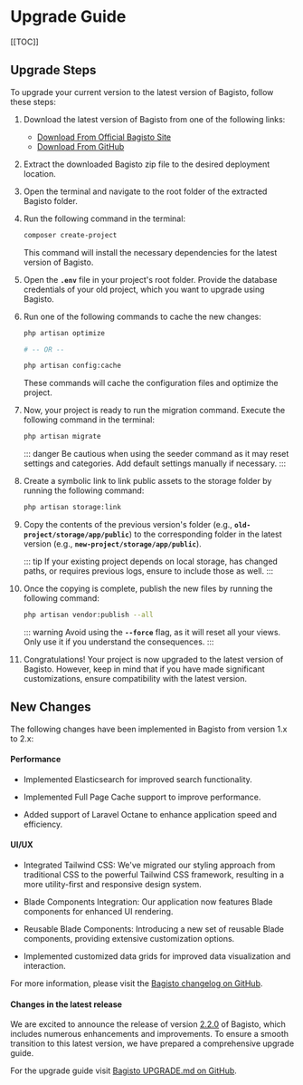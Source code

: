 # Upgrade Guide

[[TOC]]

## Upgrade Steps

To upgrade your current version to the latest version of Bagisto, follow these steps:

1. Download the latest version of Bagisto from one of the following links:
   - [Download From Official Bagisto Site](https://bagisto.com/en/download/)
   - [Download From GitHub](https://github.com/bagisto/bagisto)

2. Extract the downloaded Bagisto zip file to the desired deployment location.

3. Open the terminal and navigate to the root folder of the extracted Bagisto folder.

4. Run the following command in the terminal:

   ```sh
   composer create-project
   ```

   This command will install the necessary dependencies for the latest version of Bagisto.

5. Open the **`.env`** file in your project's root folder. Provide the database credentials of your old project, which you want to upgrade using Bagisto.

6. Run one of the following commands to cache the new changes:

   ```sh
   php artisan optimize

   # -- OR --

   php artisan config:cache
   ```

   These commands will cache the configuration files and optimize the project.

7. Now, your project is ready to run the migration command. Execute the following command in the terminal:

   ```sh
   php artisan migrate
   ```

   ::: danger
   Be cautious when using the seeder command as it may reset settings and categories. Add default settings manually if necessary.
   :::

8. Create a symbolic link to link public assets to the storage folder by running the following command:

   ```sh
   php artisan storage:link
   ```

9. Copy the contents of the previous version's folder (e.g., **`old-project/storage/app/public`**) to the corresponding folder in the latest version (e.g., **`new-project/storage/app/public`**).

   ::: tip
   If your existing project depends on local storage, has changed paths, or requires previous logs, ensure to include those as well.
   :::

10. Once the copying is complete, publish the new files by running the following command:

    ```sh
    php artisan vendor:publish --all
    ```

    ::: warning
    Avoid using the **`--force`** flag, as it will reset all your views. Only use it if you understand the consequences.
    :::

11. Congratulations! Your project is now upgraded to the latest version of Bagisto. However, keep in mind that if you have made significant customizations, ensure compatibility with the latest version.

## New Changes

The following changes have been implemented in Bagisto from version 1.x to 2.x:

#### Performance

- Implemented Elasticsearch for improved search functionality.

- Implemented Full Page Cache support to improve performance.

- Added support of Laravel Octane to enhance application speed and efficiency.

#### UI/UX

- Integrated Tailwind CSS: We've migrated our styling approach from traditional CSS to the powerful Tailwind CSS framework, resulting in a more utility-first and responsive design system.

- Blade Components Integration: Our application now features Blade components for enhanced UI rendering.

- Reusable Blade Components: Introducing a new set of reusable Blade components, providing extensive customization options.

- Implemented customized data grids for improved data visualization and interaction.

For more information, please visit the [Bagisto changelog on GitHub](https://github.com/bagisto/bagisto/blob/master/CHANGELOG_v2.x.x.md).


#### Changes in the latest release

We are excited to announce the release of version [2.2.0](https://github.com/bagisto/bagisto/tree/v2.2.0) of Bagisto, which includes numerous enhancements and improvements. To ensure a smooth transition to this latest version, we have prepared a comprehensive upgrade guide.

For the upgrade guide visit [Bagisto UPGRADE.md on GitHub](https://github.com/bagisto/bagisto/blob/v2.2.0/UPGRADE.md).